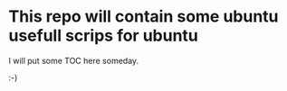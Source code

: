 This repo will contain some ubuntu usefull scrips for ubuntu
============================================================

I will put some TOC here someday.

:-)

